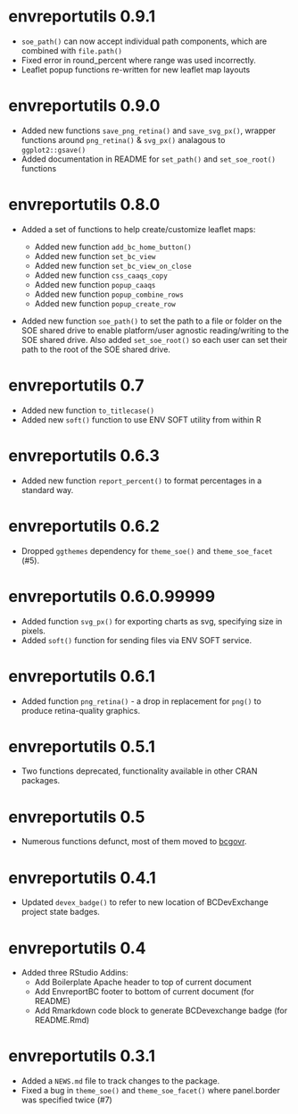 # envreportutils 0.9.1
* `soe_path()` can now accept individual path components, 
  which are combined with `file.path()`
* Fixed error in round_percent where range was used incorrectly.
* Leaflet popup functions re-written for new leaflet map layouts
  
# envreportutils 0.9.0
* Added new functions `save_png_retina()` and `save_svg_px()`, wrapper functions around `png_retina()` & `svg_px()` analagous to `ggplot2::gsave()`
* Added documentation in README for `set_path()` and `set_soe_root()` functions

# envreportutils 0.8.0

* Added a set of functions to help create/customize leaflet maps:
  * Added new function `add_bc_home_button()`
  * Added new function `set_bc_view`
  * Added new function `set_bc_view_on_close`
  * Added new function `css_caaqs_copy`
  * Added new function `popup_caaqs`
  * Added new function `popup_combine_rows`
  * Added new function `popup_create_row`

* Added new function `soe_path()` to set the path to a file or folder on the SOE
shared drive to enable platform/user agnostic reading/writing to the SOE shared 
drive. Also added `set_soe_root()` so each user can set their path to the root
of the SOE shared drive.

# envreportutils 0.7

* Added new function `to_titlecase()`
* Added new `soft()` function to use ENV SOFT utility from within R

# envreportutils 0.6.3

* Added new function `report_percent()` to format percentages in a standard way.

# envreportutils 0.6.2

* Dropped `ggthemes` dependency for `theme_soe()` and `theme_soe_facet` (#5).

# envreportutils 0.6.0.99999

* Added function `svg_px()` for exporting charts as svg, specifying size in pixels.
* Added `soft()` function for sending files via ENV SOFT service.

# envreportutils 0.6.1

* Added function `png_retina()` - a drop in replacement for `png()` to produce 
retina-quality graphics.

# envreportutils 0.5.1

* Two functions deprecated, functionality available in other CRAN packages.

# envreportutils 0.5

* Numerous functions defunct, most of them moved to [bcgovr](https://github.com/bcgov/bcgovr).

# envreportutils 0.4.1

* Updated `devex_badge()` to refer to new location of BCDevExchange project state badges. 

# envreportutils 0.4

* Added three RStudio Addins:
  - Add Boilerplate Apache header to top of current document
  - Add EnvreportBC footer to bottom of current document (for README)
  - Add Rmarkdown code block to generate BCDevexchange badge (for README.Rmd)

# envreportutils 0.3.1

* Added a `NEWS.md` file to track changes to the package.
* Fixed a bug in `theme_soe()` and `theme_soe_facet()` where panel.border was specified twice (#7)
